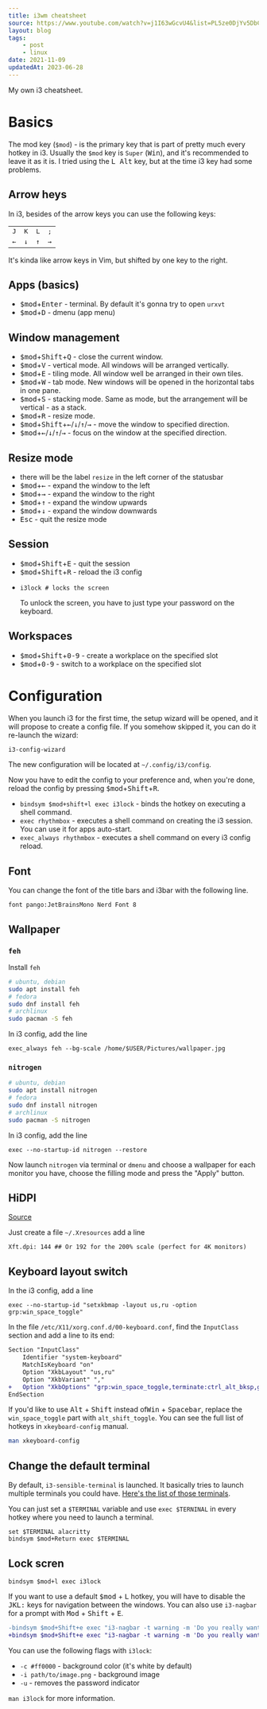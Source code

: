 ```yaml
---
title: i3wm cheatsheet
source: https://www.youtube.com/watch?v=j1I63wGcvU4&list=PL5ze0DjYv5DbCv9vNEzFmP6sU7ZmkGzcf
layout: blog
tags:
    - post
    - linux
date: 2021-11-09
updatedAt: 2023-06-28
---
```


My own i3 cheatsheet.
<!-- excerpt -->

# Basics

The mod key (`$mod`) - is the primary key that is part of pretty much every hotkey in i3. Usually the `$mod` key is `Super` (<kbd>Win</kbd>), and it's recommended to leave it as it is. I tried using the <kbd>L Alt</kbd> key, but at the time i3 key had some problems.

## Arrow heys
In i3, besides of the arrow keys you can use the following keys:

<table style="width: min-content;">
  <tbody>
    <tr>
      <td><kbd>J</kbd></td>
      <td><kbd>K</kbd></td>
      <td><kbd>L</kbd></td>
      <td><kbd>;</kbd></td>
    </tr>
    <tr>
      <td><kbd>&larr;</kbd></td>
      <td><kbd>&darr;</kbd></td>
      <td><kbd>&uarr;</kbd></td>
      <td><kbd>&rarr;</kbd></td>
    </tr>
  </tbody>
</table>

It's kinda like arrow keys in Vim, but shifted by one key to the right.

## Apps (basics)
- <kbd>$mod</kbd>+<kbd>Enter</kbd> - terminal. By default it's gonna try to open `urxvt`
- <kbd>$mod</kbd>+<kbd>D</kbd> - dmenu (app menu)

## Window management
- <kbd>$mod</kbd>+<kbd>Shift</kbd>+<kbd>Q</kbd> - close the current window.
- <kbd>$mod</kbd>+<kbd>V</kbd> - vertical mode. All windows will be arranged vertically.
- <kbd>$mod</kbd>+<kbd>E</kbd> - tiling mode. All window well be arranged in their own tiles.
- <kbd>$mod</kbd>+<kbd>W</kbd> - tab mode. New windows will be opened in the horizontal tabs in one pane.
- <kbd>$mod</kbd>+<kbd>S</kbd> - stacking mode. Same as mode, but the arrangement will be vertical - as a stack.
- <kbd>$mod</kbd>+<kbd>R</kbd> - resize mode.
- <kbd>$mod</kbd>+<kbd>Shift</kbd>+<kbd>&larr;</kbd>/<kbd>&darr;</kbd>/<kbd>&uarr;</kbd>/<kbd>&rarr;</kbd> - move the window to specified direction.
- <kbd>$mod</kbd>+<kbd>&larr;</kbd>/<kbd>&darr;</kbd>/<kbd>&uarr;</kbd>/<kbd>&rarr;</kbd> - focus on the window at the specified direction.

## Resize mode
- there will be the label `resize` in the left corner of the statusbar
- <kbd>$mod</kbd>+<kbd>&larr;</kbd> - expand the window to the left
- <kbd>$mod</kbd>+<kbd>&rarr;</kbd> - expand the window to the right
- <kbd>$mod</kbd>+<kbd>&uarr;</kbd> - expand the window upwards
- <kbd>$mod</kbd>+<kbd>&darr;</kbd> - expand the window downwards
- <kbd>Esc</kbd> - quit the resize mode

## Session
- <kbd>$mod</kbd>+<kbd>Shift</kbd>+<kbd>E</kbd> - quit the session
- <kbd>$mod</kbd>+<kbd>Shift</kbd>+<kbd>R</kbd> - reload the i3 config
-   
  ```shell
  i3lock # locks the screen
  ```  
  To unlock the screen, you have to just type your password on the keyboard.

## Workspaces
- <kbd>$mod</kbd>+<kbd>Shift</kbd>+<kbd>0-9</kbd> - create a workplace on the specified slot
- <kbd>$mod</kbd>+<kbd>0-9</kbd> - switch to a workplace on the specified slot

# Configuration
When you launch i3 for the first time, the setup wizard will be opened, and it will propose to create a config file. If you somehow skipped it, you can do it re-launch the wizard:
```sh
i3-config-wizard
```
The new configuration will be located at `~/.config/i3/config`.

Now you have to edit the config to your preference and, when you're done, reload the config by pressing <kbd>$mod</kbd>+<kbd>Shift</kbd>+<kbd>R</kbd>.

- `bindsym $mod+shift+l exec i3lock` - binds the hotkey on executing a shell command.
- `exec rhythmbox` - executes a shell command on creating the i3 session. You can use it for apps auto-start.
- `exec_always rhythmbox` - executes a shell command on every i3 config reload.

## Font
You can change the font of the title bars and i3bar with the following line.
```
font pango:JetBrainsMono Nerd Font 8
```

## Wallpaper

### `feh`
Install `feh`
```sh
# ubuntu, debian
sudo apt install feh
# fedora
sudo dnf install feh
# archlinux
sudo pacman -S feh
```
In i3 config, add the line
```
exec_always feh --bg-scale /home/$USER/Pictures/wallpaper.jpg
```

### `nitrogen`
```sh
# ubuntu, debian
sudo apt install nitrogen
# fedora
sudo dnf install nitrogen
# archlinux
sudo pacman -S nitrogen
```
In i3 config, add the line
```
exec --no-startup-id nitrogen --restore
```
Now launch `nitrogen` via terminal or `dmenu` and choose a wallpaper for each monitor you have, choose the filling mode and press the "Apply" button.

## HiDPI

[Source](https://yulistic.gitlab.io/2018/08/hidpi-configuration-of-i3-wm-in-manjarolinux/)

Just create a file `~/.Xresources` add a line
```
Xft.dpi: 144 ## Or 192 for the 200% scale (perfect for 4K monitors)
```

## Keyboard layout switch
In the i3 config, add a line
```
exec --no-startup-id "setxkbmap -layout us,ru -option grp:win_space_toggle"
```
In the file `/etc/X11/xorg.conf.d/00-keyboard.conf`, find the `InputClass` section and add a line to its end:

```diff
Section "InputClass"
    Identifier "system-keyboard"
    MatchIsKeyboard "on"
    Option "XkbLayout" "us,ru"
    Option "XkbVariant" ","
+   Option "XkbOptions" "grp:win_space_toggle,terminate:ctrl_alt_bksp,grp_led:scroll,numpad:microsoft"
EndSection
```
If you'd like to use <kbd>Alt</kbd> + <kbd>Shift</kbd> instead of<kbd>Win</kbd> + <kbd>Spacebar</kbd>, replace the `win_space_toggle` part with `alt_shift_toggle`. You can see the full list of hotkeys in `xkeyboard-config` manual.
```sh
man xkeyboard-config
```

## Change the default terminal

By default, `i3-sensible-terminal` is launched. It basically tries to launch multiple terminals you could have. [Here's the list of those terminals](https://man.archlinux.org/man/i3-sensible-terminal.1#DESCRIPTION).

You can just set a `$TERMINAL` variable and use `exec $TERNINAL` in every hotkey where you need to launch a terminal.
```
set $TERMINAL alacritty
bindsym $mod+Return exec $TERMINAL
```

## Lock scren
```
bindsym $mod+l exec i3lock
```
If you want to use a default <kbd>$mod</kbd> + <kbd>L</kbd> hotkey, you will have to disable the <kbd>JKL:</kbd> keys for navigation between the windows.
You can also use `i3-nagbar` for a prompt with <kbd>Mod</kbd> + <kbd>Shift</kbd> + <kbd>E</kbd>.
```diff
-bindsym $mod+Shift+e exec "i3-nagbar -t warning -m 'Do you really want to exit i3?' -B 'Yes, exit i3' 'i3-msg exit'"
+bindsym $mod+Shift+e exec "i3-nagbar -t warning -m 'Do you really want to exit i3?' -B 'Yes, exit i3' 'i3-msg exit' -B 'Lock screen' 'i3lock'"
```
You can use the following flags with `i3lock`:
- `-c #ff0000` - background color (it's white by default)
- `-i path/to/image.png` - background image
- `-u` - removes the password indicator

`man i3lock` for more information.

